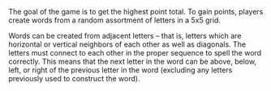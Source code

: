 The goal of the game is to get the highest point total. 
To gain points, players create words from a random assortment of letters in a 5x5 grid. 

Words can be created from adjacent letters – that is, letters which are horizontal or vertical neighbors of each other as well as diagonals. 
The letters must connect to each other in the proper sequence to spell the word correctly. 
This means that the next letter in the word can be above, below, left, or right of the previous letter in the word (excluding any letters previously used to construct the word).
